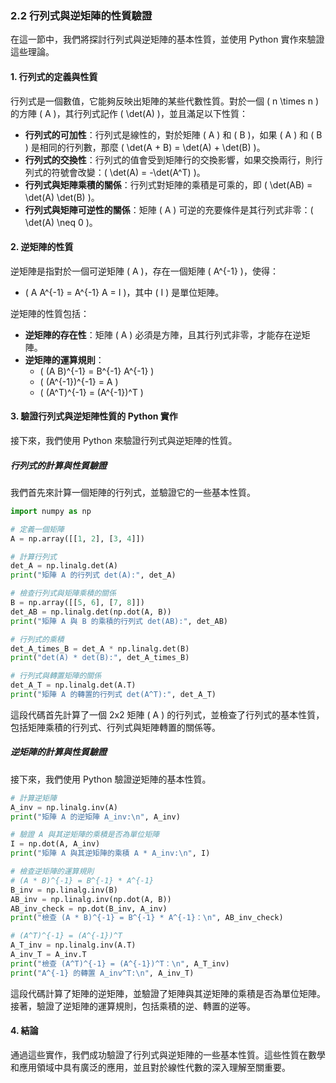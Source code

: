 ### 2.2 行列式與逆矩陣的性質驗證

在這一節中，我們將探討行列式與逆矩陣的基本性質，並使用 Python 實作來驗證這些理論。

#### 1. **行列式的定義與性質**

行列式是一個數值，它能夠反映出矩陣的某些代數性質。對於一個 \( n \times n \) 的方陣 \( A \)，其行列式記作 \( \det(A) \)，並且滿足以下性質：
- **行列式的可加性**：行列式是線性的，對於矩陣 \( A \) 和 \( B \)，如果 \( A \) 和 \( B \) 是相同的行列數，那麼 \( \det(A + B) = \det(A) + \det(B) \)。
- **行列式的交換性**：行列式的值會受到矩陣行的交換影響，如果交換兩行，則行列式的符號會改變：\( \det(A) = -\det(A^T) \)。
- **行列式與矩陣乘積的關係**：行列式對矩陣的乘積是可乘的，即 \( \det(AB) = \det(A) \det(B) \)。
- **行列式與矩陣可逆性的關係**：矩陣 \( A \) 可逆的充要條件是其行列式非零：\( \det(A) \neq 0 \)。

#### 2. **逆矩陣的性質**

逆矩陣是指對於一個可逆矩陣 \( A \)，存在一個矩陣 \( A^{-1} \)，使得：
- \( A A^{-1} = A^{-1} A = I \)，其中 \( I \) 是單位矩陣。

逆矩陣的性質包括：
- **逆矩陣的存在性**：矩陣 \( A \) 必須是方陣，且其行列式非零，才能存在逆矩陣。
- **逆矩陣的運算規則**：
  - \( (A B)^{-1} = B^{-1} A^{-1} \)
  - \( (A^{-1})^{-1} = A \)
  - \( (A^T)^{-1} = (A^{-1})^T \)

#### 3. **驗證行列式與逆矩陣性質的 Python 實作**

接下來，我們使用 Python 來驗證行列式與逆矩陣的性質。

##### 行列式的計算與性質驗證

我們首先來計算一個矩陣的行列式，並驗證它的一些基本性質。

```python
import numpy as np

# 定義一個矩陣
A = np.array([[1, 2], [3, 4]])

# 計算行列式
det_A = np.linalg.det(A)
print("矩陣 A 的行列式 det(A):", det_A)

# 檢查行列式與矩陣乘積的關係
B = np.array([[5, 6], [7, 8]])
det_AB = np.linalg.det(np.dot(A, B))
print("矩陣 A 與 B 的乘積的行列式 det(AB):", det_AB)

# 行列式的乘積
det_A_times_B = det_A * np.linalg.det(B)
print("det(A) * det(B):", det_A_times_B)

# 行列式與轉置矩陣的關係
det_A_T = np.linalg.det(A.T)
print("矩陣 A 的轉置的行列式 det(A^T):", det_A_T)
```

這段代碼首先計算了一個 2x2 矩陣 \( A \) 的行列式，並檢查了行列式的基本性質，包括矩陣乘積的行列式、行列式與矩陣轉置的關係等。

##### 逆矩陣的計算與性質驗證

接下來，我們使用 Python 驗證逆矩陣的基本性質。

```python
# 計算逆矩陣
A_inv = np.linalg.inv(A)
print("矩陣 A 的逆矩陣 A_inv:\n", A_inv)

# 驗證 A 與其逆矩陣的乘積是否為單位矩陣
I = np.dot(A, A_inv)
print("矩陣 A 與其逆矩陣的乘積 A * A_inv:\n", I)

# 檢查逆矩陣的運算規則
# (A * B)^{-1} = B^{-1} * A^{-1}
B_inv = np.linalg.inv(B)
AB_inv = np.linalg.inv(np.dot(A, B))
AB_inv_check = np.dot(B_inv, A_inv)
print("檢查 (A * B)^{-1} = B^{-1} * A^{-1}：\n", AB_inv_check)

# (A^T)^{-1} = (A^{-1})^T
A_T_inv = np.linalg.inv(A.T)
A_inv_T = A_inv.T
print("檢查 (A^T)^{-1} = (A^{-1})^T：\n", A_T_inv)
print("A^{-1} 的轉置 A_inv^T:\n", A_inv_T)
```

這段代碼計算了矩陣的逆矩陣，並驗證了矩陣與其逆矩陣的乘積是否為單位矩陣。接著，驗證了逆矩陣的運算規則，包括乘積的逆、轉置的逆等。

#### 4. **結論**

通過這些實作，我們成功驗證了行列式與逆矩陣的一些基本性質。這些性質在數學和應用領域中具有廣泛的應用，並且對於線性代數的深入理解至關重要。